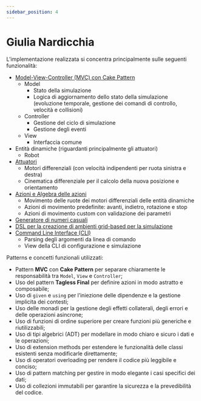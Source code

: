 ```yaml
---
sidebar_position: 4
---
```


# Giulia Nardicchia

L’implementazione realizzata si concentra principalmente sulle seguenti funzionalità:

- [Model-View-Controller (MVC) con Cake Pattern](mvc-implementation.md)
  - Model
    - Stato della simulazione
    - Logica di aggiornamento dello stato della simulazione (evoluzione temporale, gestione dei comandi di
      controllo, velocità e collisioni)
  - Controller
    - Gestione del ciclo di simulazione
    - Gestione degli eventi
  - View
    - Interfaccia comune
- Entità dinamiche (riguardanti principalmente gli attuatori)
    - Robot
- [Attuatori](./actuators.md)
    - Motori differenziali (con velocità indipendenti per ruota sinistra e destra)
    - Cinematica differenziale per il calcolo della nuova posizione e orientamento
- [Azioni e Algebra delle azioni](./action.md)
    - Movimento delle ruote dei motori differenziali delle entità dinamiche
    - Azioni di movimento predefinite: avanti, indietro, rotazione e stop
    - Azioni di movimento custom con validazione dei parametri
- [Generatore di numeri casuali](../../04-detailed-design/10-random-number-generator.md)
- [DSL per la creazione di ambienti grid-based per la simulazione](./dsl-environment-grid-based.md)
- [Command Line Interface (CLI)](./cli.md)
    - Parsing degli argomenti da linea di comando
    - View della CLI di configurazione e simulazione

Patterns e concetti funzionali utilizzati:
- Pattern **MVC** con **Cake Pattern** per separare chiaramente le responsabilità tra `Model`, `View` e `Controller`;
- Uso del pattern **Tagless Final** per definire azioni in modo astratto e composabile;
- Uso di `given` e `using` per l’iniezione delle dipendenze e la gestione implicita dei contesti;
- Uso delle monadi per la gestione degli effetti collaterali, degli errori e delle operazioni asincrone;
- Uso di funzioni di ordine superiore per creare funzioni più generiche e riutilizzabili;
- Uso di tipi algebrici (ADT) per modellare in modo chiaro e sicuro i dati e le operazioni;
- Uso di extension methods per estendere le funzionalità delle classi esistenti senza modificarle direttamente;
- Uso di operatori overloading per rendere il codice più leggibile e conciso;
- Uso di pattern matching per gestire in modo elegante i casi specifici dei dati;
- Uso di collezioni immutabili per garantire la sicurezza e la prevedibilità del codice.